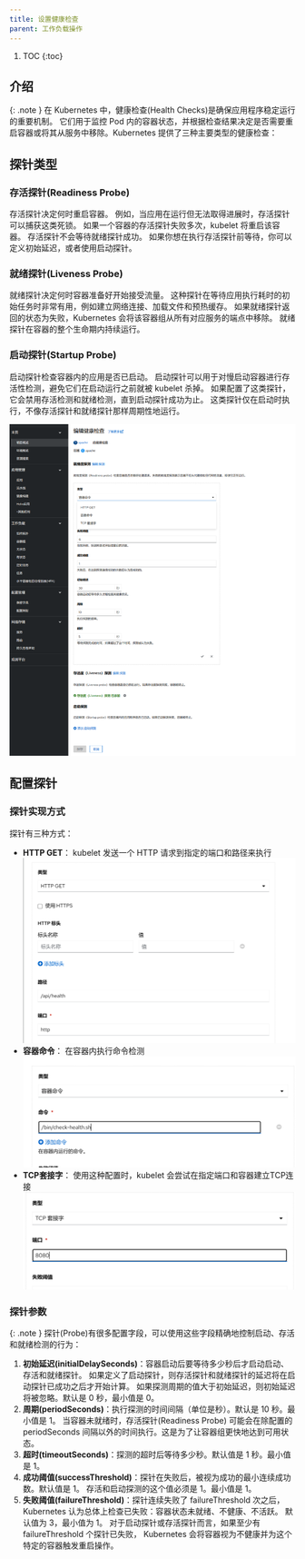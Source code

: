 ```yaml
---
title: 设置健康检查
parent: 工作负载操作
---
```



1. TOC
{:toc}

## 介绍

{: .note }
在 Kubernetes 中，健康检查(Health Checks)是确保应用程序稳定运行的重要机制。
它们用于监控 Pod 内的容器状态，并根据检查结果决定是否需要重启容器或将其从服务中移除。Kubernetes 提供了三种主要类型的健康检查：

## 探针类型

### 存活探针(Readiness Probe)

存活探针决定何时重启容器。 例如，当应用在运行但无法取得进展时，存活探针可以捕获这类死锁。
如果一个容器的存活探针失败多次，kubelet 将重启该容器。
存活探针不会等待就绪探针成功。 如果你想在执行存活探针前等待，你可以定义初始延迟，或者使用启动探针。

### 就绪探针(Liveness Probe)

就绪探针决定何时容器准备好开始接受流量。 这种探针在等待应用执行耗时的初始任务时非常有用，例如建立网络连接、加载文件和预热缓存。
如果就绪探针返回的状态为失败，Kubernetes 会将该容器组从所有对应服务的端点中移除。
就绪探针在容器的整个生命期内持续运行。

### 启动探针(Startup Probe)

启动探针检查容器内的应用是否已启动。 启动探针可以用于对慢启动容器进行存活性检测，避免它们在启动运行之前就被 kubelet 杀掉。
如果配置了这类探针，它会禁用存活检测和就绪检测，直到启动探针成功为止。
这类探针仅在启动时执行，不像存活探针和就绪探针那样周期性地运行。

![](imgs/edit-health-checks.png)

## 配置探针

### 探针实现方式

探针有三种方式：

- **HTTP GET**： kubelet 发送一个 HTTP 请求到指定的端口和路径来执行
![](imgs/http.png)
- **容器命令**： 在容器内执行命令检测
![](imgs/command.png)
- **TCP套接字**： 使用这种配置时，kubelet 会尝试在指定端口和容器建立TCP连接
![](imgs/tcp.png)

### 探针参数

{: .note }
探针(Probe)有很多配置字段，可以使用这些字段精确地控制启动、存活和就绪检测的行为：

1. **初始延迟(initialDelaySeconds)**：容器启动后要等待多少秒后才启动启动、存活和就绪探针。 如果定义了启动探针，则存活探针和就绪探针的延迟将在启动探针已成功之后才开始计算。 如果探测周期的值大于初始延迟，则初始延迟将被忽略。默认是 0 秒，最小值是 0。
2. **周期(periodSeconds)**：执行探测的时间间隔（单位是秒）。默认是 10 秒。最小值是 1。 当容器未就绪时，存活探针(Readiness Probe) 可能会在除配置的 periodSeconds 间隔以外的时间执行。这是为了让容器组更快地达到可用状态。
3. **超时(timeoutSeconds)**：探测的超时后等待多少秒。默认值是 1 秒。最小值是 1。
4. **成功阈值(successThreshold)**：探针在失败后，被视为成功的最小连续成功数。默认值是 1。 存活和启动探测的这个值必须是 1。最小值是 1。
5. **失败阈值(failureThreshold)**：探针连续失败了 failureThreshold 次之后， Kubernetes 认为总体上检查已失败：容器状态未就绪、不健康、不活跃。 默认值为 3，最小值为 1。 对于启动探针或存活探针而言，如果至少有 failureThreshold 个探针已失败， Kubernetes 会将容器视为不健康并为这个特定的容器触发重启操作。






